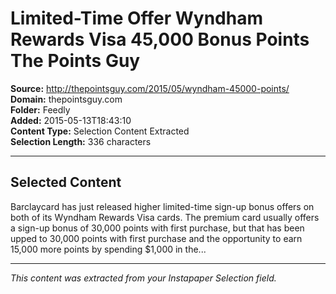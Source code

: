 # Limited-Time Offer Wyndham Rewards Visa 45,000 Bonus Points The Points Guy

**Source:** http://thepointsguy.com/2015/05/wyndham-45000-points/  
**Domain:** thepointsguy.com  
**Folder:** Feedly  
**Added:** 2015-05-13T18:43:10  
**Content Type:** Selection Content Extracted  
**Selection Length:** 336 characters  


---

## Selected Content

Barclaycard has just released higher limited-time sign-up bonus offers on both of its Wyndham Rewards Visa cards. The premium card usually offers a sign-up bonus of 30,000 points with first purchase, but that has been upped to 30,000 points with first purchase and the opportunity to earn 15,000 more points by spending $1,000 in the...

---

*This content was extracted from your Instapaper Selection field.*